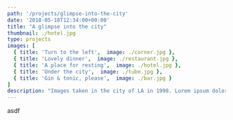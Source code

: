 ```yaml
---
path: '/projects/glimpse-into-the-city'
date: '2018-05-18T12:34:00+00:00'
title: "A glimpse into the city"
thumbnail: ./hotel.jpg
type: projects
images: [
  { title: 'Turn to the left',  image: ./corner.jpg },
  { title: 'Lovely dinner',  image: ./restaurant.jpg },
  { title: 'A place for resting',  image: ./hotel.jpg },
  { title: 'Under the city',  image: ./tube.jpg },
  { title: 'Gin & tonic, please',  image: ./bar.jpg }
]
description: "Images taken in the city of LA in 1998. Lorem ipsum dolor sit amet, consectetur adipiscing elit. Nunc sit amet augue lorem. Pellentesque habitant morbi tristique senectus et netus et malesuada fames ac turpis egestas. Aenean cursus sem ligula, quis facilisis erat bibendum ut."
---
```

asdf